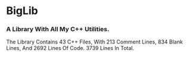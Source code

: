# BigLib
### A Library With All My C++ Utilities.
The Library Contains 43 C++ Files, With 213 Comment Lines, 834 Blank Lines, And 2692 Lines Of Code. 3739 Lines In Total.
